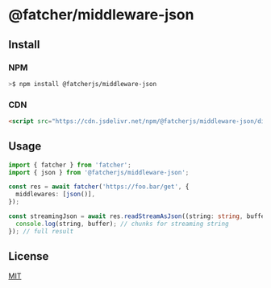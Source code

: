 # @fatcher/middleware-json

## Install

### NPM

```bash
>$ npm install @fatcherjs/middleware-json
```

### CDN

```html
<script src="https://cdn.jsdelivr.net/npm/@fatcherjs/middleware-json/dist/index.min.js"></script>
```

## Usage

```ts
import { fatcher } from 'fatcher';
import { json } from '@fatcherjs/middleware-json';

const res = await fatcher('https://foo.bar/get', {
  middlewares: [json()],
});

const streamingJson = await res.readStreamAsJson((string: string, buffer: Uint8Array) => {
  console.log(string, buffer); // chunks for streaming string
}); // full result
```

## License

[MIT](https://github.com/fanhaoyuan/fatcher/blob/master/LICENSE)
